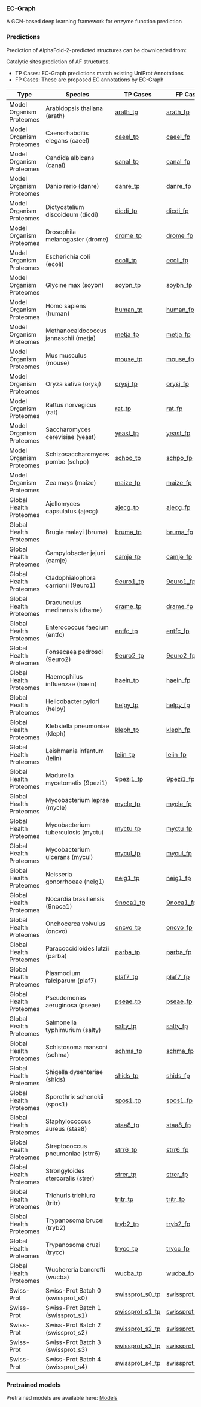 ### EC-Graph
A GCN-based deep learning framework for enzyme function prediction




### Predictions
Prediction of AlphaFold-2-predicted structures can be downloaded from:

Catalytic sites prediction of AF structures.
* TP Cases: EC-Graph predictions match existing UniProt Annotations
* FP Cases: These are proposed EC annotations by EC-Graph

| Type | Species | TP Cases | FP Cases |
| --- | --- | --- | --- |
| Model Organism Proteomes | Arabidopsis thaliana (arath) | [arath_tp](https://drive.google.com/file/d/1Sp2n9hhEHJ_t3cHdATUG5jGr2XEoru6B/view?usp=sharing) | [arath_fp](https://drive.google.com/file/d/1R0f-DTKQHgGDNlRzFphFH_WPfLacCUSq/view?usp=sharing) |
| Model Organism Proteomes | Caenorhabditis elegans (caeel) | [caeel_tp](https://drive.google.com/file/d/1R6aokA3P5aB9o2lhTyyfMd11ipyZcagz/view?usp=sharing) | [caeel_fp](https://drive.google.com/file/d/1Q5FBP-ThSEMQ9sqXrP8pKTdym3Gw5N1u/view?usp=sharing) |
| Model Organism Proteomes | Candida albicans (canal) | [canal_tp](https://drive.google.com/file/d/1R03E6M092uKAKlAcQ3e1DXij_s0foxRc/view?usp=sharing) | [canal_fp](https://drive.google.com/file/d/1PzRTT4TQt_QAwoScAnAnflt7bQG56hcj/view?usp=sharing) |
| Model Organism Proteomes | Danio rerio (danre) | [danre_tp](https://drive.google.com/file/d/1QsqJiLZTTdM1Q0m_-vb1rIg8EvGY8HJW/view?usp=sharing) | [danre_fp](https://drive.google.com/file/d/1SiNsB1ztXLw1aRk7_oEIUwmA9n8qUTwp/view?usp=sharing) |
| Model Organism Proteomes | Dictyostelium discoideum (dicdi) | [dicdi_tp](https://drive.google.com/file/d/1QxPnb4NXgq5hEPph5_OdZchDPXAtHGnF/view?usp=sharing) | [dicdi_fp](https://drive.google.com/file/d/1SfA_q-zlC3OC0NRewN-M1t6LMIYOZhmh/view?usp=sharing) |
| Model Organism Proteomes | Drosophila melanogaster (drome) | [drome_tp](https://drive.google.com/file/d/1RHmto3CdlhCdWL4402JcoOZokYqVgD49/view?usp=sharing) | [drome_fp](https://drive.google.com/file/d/1QwWvWYk0MsW9xSJyEsm02bvMT8TLSBH_/view?usp=sharing) |
| Model Organism Proteomes | Escherichia coli (ecoli) | [ecoli_tp](https://drive.google.com/file/d/1QolcnmQsIjJKFMfpqzGffqVeNFlUbxMx/view?usp=sharing) | [ecoli_fp](https://drive.google.com/file/d/1QlTYclLuy9WJb3-UpKAm3LxtGNzbFofr/view?usp=sharing) |
| Model Organism Proteomes | Glycine max (soybn) | [soybn_tp](https://drive.google.com/file/d/1R-k0tkL4TJmWi8wWziqlvFksqsnadLFG/view?usp=sharing) | [soybn_fp](https://drive.google.com/file/d/1PVN0Yxm1BPJR7lvJWZjzvA8rkeffg7ld/view?usp=sharing) |
| Model Organism Proteomes | Homo sapiens (human) | [human_tp](https://drive.google.com/file/d/1PSEXFPr0TU-yBvAtFfcnMyDe-lRVaPXx/view?usp=sharing) | [human_fp](https://drive.google.com/file/d/1Q1ueD5QMynVlnYI3h1WBfrE7jj2JLIRL/view?usp=sharing) |
| Model Organism Proteomes | Methanocaldococcus jannaschii (metja) | [metja_tp](https://drive.google.com/file/d/1R6zBrMfuUfC4qHK8Ej552hMseUmptfz3/view?usp=sharing) | [metja_fp](https://drive.google.com/file/d/1SZng8uY5ChStXbcMZ65JrW9H0I3A12EQ/view?usp=sharing) |
| Model Organism Proteomes | Mus musculus (mouse) | [mouse_tp](https://drive.google.com/file/d/1RRkRKReNiqvDZnf6Z6DBgMAYpCzALFYb/view?usp=sharing) | [mouse_fp](https://drive.google.com/file/d/1Pvjov4AwHEvoDn8-VU_UPLtMyxoDUlgD/view?usp=sharing) |
| Model Organism Proteomes | Oryza sativa (orysj) | [orysj_tp](https://drive.google.com/file/d/1SbU8lUFvjzYmDAapAq90wRJxIAlTPCkJ/view?usp=sharing) | [orysj_fp](https://drive.google.com/file/d/1SYvVfdtxaRWra5siCqOJColPPd-k9qd5/view?usp=sharing) |
| Model Organism Proteomes | Rattus norvegicus (rat) | [rat_tp](https://drive.google.com/file/d/1PTkk8rMpvmskBpOElpMmiTz0mdmcP78N/view?usp=sharing) | [rat_fp](https://drive.google.com/file/d/1R8AlHMX1jKPGk5icTnsxBqMHjkONaQIs/view?usp=sharing) |
| Model Organism Proteomes | Saccharomyces cerevisiae (yeast) | [yeast_tp](https://drive.google.com/file/d/1QepL3k0NB64o15cabgn9X65eY-ZRPs9r/view?usp=sharing) | [yeast_fp](https://drive.google.com/file/d/1QPekeGXKUYZGCPcXSUQXdkx2M4QRWNGM/view?usp=sharing) |
| Model Organism Proteomes | Schizosaccharomyces pombe (schpo) | [schpo_tp](https://drive.google.com/file/d/1R2zbg7U8Bo62NKqGO9vmjuHAV4568kDY/view?usp=sharing) | [schpo_fp](https://drive.google.com/file/d/1PWSP9acvYkOpiHXvwLJ1r3pT4Q5oH2mM/view?usp=sharing) |
| Model Organism Proteomes | Zea mays (maize) | [maize_tp](https://drive.google.com/file/d/1S8mGsm03THDLfTDcUkrSHnrcTEZawrmn/view?usp=sharing) | [maize_fp](https://drive.google.com/file/d/1R7SXwoL-f1-xdV2GDhY5pOdRlwkk9tpz/view?usp=sharing) |
| Global Health Proteomes | Ajellomyces capsulatus (ajecg) | [ajecg_tp](https://drive.google.com/file/d/1S7NlCT53nxuZEe15GH19WG4y3YG1slRb/view?usp=sharing) | [ajecg_fp](https://drive.google.com/file/d/1QSE__wJRGu3aJ5t_J3MYzKUj0aVZC4-N/view?usp=sharing) |
| Global Health Proteomes | Brugia malayi (bruma) | [bruma_tp](https://drive.google.com/file/d/1S0MCePQ-oAzsSyU9BAGNPwA6KIdHq1Ox/view?usp=sharing) | [bruma_fp](https://drive.google.com/file/d/1Pj-iKRdiEnNg6wxF9gEftz-7ysDmNyfM/view?usp=sharing) |
| Global Health Proteomes | Campylobacter jejuni (camje) | [camje_tp](https://drive.google.com/file/d/1PzRTT4TQt_QAwoScAnAnflt7bQG56hcj/view?usp=sharing) | [camje_fp](https://drive.google.com/file/d/1PzRTT4TQt_QAwoScAnAnflt7bQG56hcj/view?usp=sharing) |
| Global Health Proteomes | Cladophialophora carrionii (9euro1) | [9euro1_tp](https://drive.google.com/file/d/1RRqgqdMm_C6n_ueyZYXftt3-TyHT0_7T/view?usp=sharing) | [9euro1_fp](https://drive.google.com/file/d/1T-W8LxgsE5qsx2aCZJ0gv0Y4XuAZOQrb/view?usp=sharing) |
| Global Health Proteomes | Dracunculus medinensis (drame) | [drame_tp](https://drive.google.com/file/d/1SsFh8XfK5Jj8s8IKmRBYjSIQvW2hvYbN/view?usp=sharing) | [drame_fp](https://drive.google.com/file/d/1QL-EEuh27khaI41lNAqqfZ-4--vETENJ/view?usp=sharing) |
| Global Health Proteomes | Enterococcus faecium (entfc) | [entfc_tp](https://drive.google.com/file/d/1SBUEElCG_wCxA5cIz-0z_9iFWMLBQ0Kj/view?usp=sharing) | [entfc_fp](https://drive.google.com/file/d/1SByDIV4T54u1_auoQavMsBhbo4RcW2kF/view?usp=sharing) |
| Global Health Proteomes | Fonsecaea pedrosoi (9euro2) | [9euro2_tp](https://drive.google.com/file/d/1SXPwMd9iy6cve4hI4dB7FDTL7g00aTS3/view?usp=sharing) | [9euro2_fp](https://drive.google.com/file/d/1Sg_TQa-pHG1IgyPZgZ9Mpq8KYYQEjZmc/view?usp=sharing) |
| Global Health Proteomes | Haemophilus influenzae (haein) | [haein_tp](https://drive.google.com/file/d/1Q1iHI5saCpyyIKDhaTz0ZRyQ2CnyuqHK/view?usp=sharing) | [haein_fp](https://drive.google.com/file/d/1RWqhmmV-Z1dfd8b9Wiu_9VNOLt8nZIyr/view?usp=sharing) |
| Global Health Proteomes | Helicobacter pylori (helpy) | [helpy_tp](https://drive.google.com/file/d/1SB9_xROJA_FDp0V_t11tFbolzv4W0pPC/view?usp=sharing) | [helpy_fp](https://drive.google.com/file/d/1RmYE-yj40NuoudvvmtFarc5IdUU6zaQf/view?usp=sharing) |
| Global Health Proteomes | Klebsiella pneumoniae (kleph) | [kleph_tp](https://drive.google.com/file/d/1RE5X_g20iNl0dHffCBBZ8JKYT7PjloaY/view?usp=sharing) | [kleph_fp](https://drive.google.com/file/d/1Q7C-YJEV2s1TldVl9BAVeWyzv1KiTaHY/view?usp=sharing) |
| Global Health Proteomes | Leishmania infantum (leiin) | [leiin_tp](https://drive.google.com/file/d/1RhSrFljrUuympP26ZGIxwS-xqhEQLnV_/view?usp=sharing) | [leiin_fp](https://drive.google.com/file/d/1SThng1WGZku38HaVe296mLXntBUvrT47/view?usp=sharing) |
| Global Health Proteomes | Madurella mycetomatis (9pezi1) | [9pezi1_tp](https://drive.google.com/file/d/1R4ChBCUeQwGk3jsKtq1lsqZUXzBMZqee/view?usp=sharing) | [9pezi1_fp](https://drive.google.com/file/d/1Qoa8VL01TjZwwRRYpXwF8BJc_y5M61aZ/view?usp=sharing) |
| Global Health Proteomes | Mycobacterium leprae (mycle) | [mycle_tp](https://drive.google.com/file/d/1RvL5Nx62Plgwn43szD02gpAGgHM8OzZp/view?usp=sharing) | [mycle_fp](https://drive.google.com/file/d/1RMNb07r1dqTi3q9mESuqux8OSgvsqCZ2/view?usp=sharing) |
| Global Health Proteomes | Mycobacterium tuberculosis (myctu) | [myctu_tp](https://drive.google.com/file/d/1Qwavj2EN72FFIq4L5zdRkPitvCTVZgl6/view?usp=sharing) | [myctu_fp](https://drive.google.com/file/d/1RgzxHhaW3aLYxoJW0rkC09lbuYHD-5pU/view?usp=sharing) |
| Global Health Proteomes | Mycobacterium ulcerans (mycul) | [mycul_tp](https://drive.google.com/file/d/1RZzXs51ItyQPqcyM0Z2WI9LcU9337qzf/view?usp=sharing) | [mycul_fp](https://drive.google.com/file/d/1Qwavj2EN72FFIq4L5zdRkPitvCTVZgl6/view?usp=sharing) |
| Global Health Proteomes | Neisseria gonorrhoeae (neig1) | [neig1_tp](https://drive.google.com/file/d/1QuEHq7mHx5kqzq8vehvqpjnhkHnxFje4/view?usp=sharing) | [neig1_fp](https://drive.google.com/file/d/1PgasmMbVN2stVYXYOjnxz7z7CIkaJzub/view?usp=sharing) |
| Global Health Proteomes | Nocardia brasiliensis (9noca1) | [9noca1_tp](https://drive.google.com/file/d/1SKu3d9xyzEz0RzOwDcms8rNmCGF1bjHN/view?usp=sharing) | [9noca1_fp](https://drive.google.com/file/d/1QL5BGDowIiL7VUs5H-2Icz_n8Ore6HP0/view?usp=sharing) |
| Global Health Proteomes | Onchocerca volvulus (oncvo) | [oncvo_tp](https://drive.google.com/file/d/1QBmYj0926q0yDSuQvLcLxYNo72HWq4XJ/view?usp=sharing) | [oncvo_fp](https://drive.google.com/file/d/1PXi4e0Lz_kPdRLNIIuHmsp7LGCABkW2Q/view?usp=sharing) |
| Global Health Proteomes | Paracoccidioides lutzii (parba) | [parba_tp](https://drive.google.com/file/d/1PV4F-fCeNwdD2bYqVTE_6wUd84ZKPmol/view?usp=sharing) | [parba_fp](https://drive.google.com/file/d/1T0fRK7X3pyGZlsZvewF6JKwcjgkH6zLd/view?usp=sharing) |
| Global Health Proteomes | Plasmodium falciparum (plaf7) | [plaf7_tp](https://drive.google.com/file/d/1R45xvyTaDtIUVMTb5QLGeu_21TWNhTrs/view?usp=sharing) | [plaf7_fp](https://drive.google.com/file/d/1RRrs2Cq734LNBJdBhEKdjhrhDvSiYQjx/view?usp=sharing) |
| Global Health Proteomes | Pseudomonas aeruginosa (pseae) | [pseae_tp](https://drive.google.com/file/d/1SRpWa1MdoQF-iVg2k1FGMpe0I2nFfS0D/view?usp=sharing) | [pseae_fp](https://drive.google.com/file/d/1P_PrvfhydpmSbCOUgnPfuPC39POwEeOI/view?usp=sharing) |
| Global Health Proteomes | Salmonella typhimurium (salty) | [salty_tp](https://drive.google.com/file/d/1Sskan7uoZ5yM4Mh-tKwBULkcZyQMhVcU/view?usp=sharing) | [salty_fp](https://drive.google.com/file/d/1Qu2H5Lm2hXZ68Twucco94COAVK14ROg8/view?usp=sharing) |
| Global Health Proteomes | Schistosoma mansoni (schma) | [schma_tp](https://drive.google.com/file/d/1RNZYhW7OJ8BeEzNhBTaADF3lPdENoCxh/view?usp=sharing) | [schma_fp](https://drive.google.com/file/d/1Su4bXNQ3lau1iqMFcUGcQTBVF2GE3Vey/view?usp=sharing) |
| Global Health Proteomes | Shigella dysenteriae (shids) | [shids_tp](https://drive.google.com/file/d/1R6jMOWRxRZ2ge5XYZXq_pr__Fo_g-R9z/view?usp=sharing) | [shids_fp](https://drive.google.com/file/d/1Rqf-ZlNNw219LC9M30z2gxiISYcG9Mlj/view?usp=sharing) |
| Global Health Proteomes | Sporothrix schenckii (spos1) | [spos1_tp](https://drive.google.com/file/d/1Q5IMTgCzLHCvVx78qk47MWEYr748wzmO/view?usp=sharing) | [spos1_fp](https://drive.google.com/file/d/1R6Bd__fci3iY1enesgV6HHxMOL55_v1c/view?usp=sharing) |
| Global Health Proteomes | Staphylococcus aureus (staa8) | [staa8_tp](https://drive.google.com/file/d/1QstlMBFHJmbN5vtEzrl3035uFr7gUFZh/view?usp=sharing) | [staa8_fp](https://drive.google.com/file/d/1S9rvZel7Cuf3zucBLVceWjtem5zKhhWw/view?usp=sharing) |
| Global Health Proteomes | Streptococcus pneumoniae (strr6) | [strr6_tp](https://drive.google.com/file/d/1QU3FkTt2twIwqPKmtgekM48IizoQcT8n/view?usp=sharing) | [strr6_fp](https://drive.google.com/file/d/1RHf62FwaLhPGU0_E1nLcbwfHIGVBPXPY/view?usp=sharing) |
| Global Health Proteomes | Strongyloides stercoralis (strer) | [strer_tp](https://drive.google.com/file/d/1RPDJ98MRMqqEhBA3Ha3H_rEpF3qOfZZh/view?usp=sharing) | [strer_fp](https://drive.google.com/file/d/1QLChSBiYa-2R9NO7fpCPA5sag-kHPUYl/view?usp=sharing) |
| Global Health Proteomes | Trichuris trichiura (tritr) | [tritr_tp](https://drive.google.com/file/d/1SBiUjZgEth7YAE4treOvZeHetNIH0fcK/view?usp=sharing) | [tritr_fp](https://drive.google.com/file/d/1SsfppxriaawtQjEOA2KDMA4oSBAkFJce/view?usp=sharing) |
| Global Health Proteomes | Trypanosoma brucei (tryb2) | [tryb2_tp](https://drive.google.com/file/d/1SPbkKR7UJwmmRZPyyryaTYgoJVcGHPcS/view?usp=sharing) | [tryb2_fp](https://drive.google.com/file/d/1RE6qXTnIRS6kiODEfM6GkNv11wzQrb9v/view?usp=sharing) |
| Global Health Proteomes | Trypanosoma cruzi (trycc) | [trycc_tp](https://drive.google.com/file/d/1SD7koIeeIZhs4366UZmn-a3A5_rSk8LJ/view?usp=sharing) | [trycc_fp](https://drive.google.com/file/d/1Sk9dA4R3ZesBD5W1SCW6_9hFcUKWNq8T/view?usp=sharing) |
| Global Health Proteomes | Wuchereria bancrofti (wucba) | [wucba_tp](https://drive.google.com/file/d/1Pziuc3C8wKVbrcYQeoPGgT6jhxps6qEO/view?usp=sharing) | [wucba_fp](https://drive.google.com/file/d/1QmsJcMwfWaxPCK8YfyNAcYf_oHdPFlAm/view?usp=sharing) |
| Swiss-Prot | Swiss-Prot Batch 0 (swissprot_s0) | [swissprot_s0_tp](https://drive.google.com/file/d/1RhtcvXCvfHaWmg6-AQgo3kzB_ow4zjxh/view?usp=sharing) | [swissprot_s0_fp](https://drive.google.com/file/d/1QU3FkTt2twIwqPKmtgekM48IizoQcT8n/view?usp=sharing) |
| Swiss-Prot | Swiss-Prot Batch 1 (swissprot_s1) | [swissprot_s1_tp](https://drive.google.com/file/d/1PqCFKsmm1O2vkOmHROx312AdEfT41kaD/view?usp=sharing) | [swissprot_s1_fp](https://drive.google.com/file/d/1SGYxsojWHS8nkKXvtn1-otvkw9O1NRmE/view?usp=sharing) |
| Swiss-Prot | Swiss-Prot Batch 2 (swissprot_s2) | [swissprot_s2_tp](https://drive.google.com/file/d/1PgEkCD_vIc5IKYAxpjISdqkVp9tM0iit/view?usp=sharing) | [swissprot_s2_fp](https://drive.google.com/file/d/1Ryus6bL5fmQGQ_-6zgapkICQyGChZMLY/view?usp=sharing) |
| Swiss-Prot | Swiss-Prot Batch 3 (swissprot_s3) | [swissprot_s3_tp](https://drive.google.com/file/d/1SaO4MsrX6wEXk62KU3dCmMq-5eW_Tylp/view?usp=sharing) | [swissprot_s3_fp](https://drive.google.com/file/d/1Sv5Z96Bctab3HYvgNatNhTQ-IZpjd0Xd/view?usp=sharing) |
| Swiss-Prot | Swiss-Prot Batch 4 (swissprot_s4) | [swissprot_s4_tp](https://drive.google.com/file/d/1S3yeyijejfA5lVLVfiMgSbNpiawEFLbE/view?usp=sharing) | [swissprot_s4_fp](https://drive.google.com/file/d/1PnGcwTIsfuq8br0fYkDSMs1-xX2RRhm5/view?usp=sharing) |



### Pretrained models

Pretrained models are available here:
[Models]()